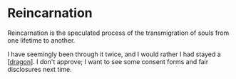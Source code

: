 # Reincarnation

Reincarnation is the speculated process of the transmigration of souls from one lifetime to another.

I have seemingly been through it twice, and I would rather I had stayed a [[dragon]].  I don't approve; I want to see some consent forms and fair disclosures next time.

[//begin]: # "Autogenerated link references for markdown compatibility"
[dragon]: dragon "Dragon"
[//end]: # "Autogenerated link references"